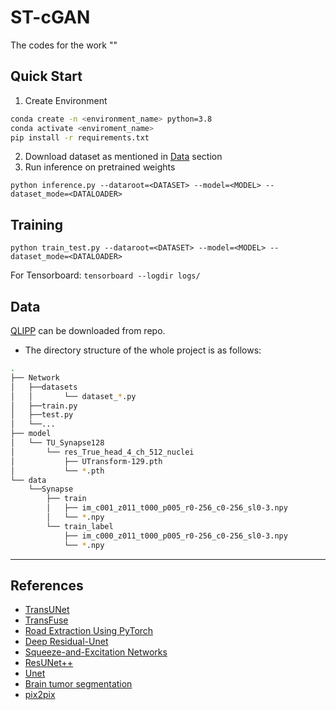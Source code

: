 # ST-cGAN
The codes for the work ""
## Quick Start
1. Create Environment
```bash
conda create -n <environment_name> python=3.8
conda activate <enviroment_name>
pip install -r requirements.txt
```
2. Download dataset as mentioned in [Data](#data) section
3. Run inference on pretrained weights
````buildoutcfg
python inference.py --dataroot=<DATASET> --model=<MODEL> --dataset_mode=<DATALOADER> 
````
## Training
```buildoutcfg
python train_test.py --dataroot=<DATASET> --model=<MODEL> --dataset_mode=<DATALOADER> 
```
For Tensorboard:
``tensorboard --logdir logs/
``

## Data
[QLIPP](https://www.ebi.ac.uk/biostudies/BioImages/studies/S-BIAD25?query=S-BIAD25#) can be downloaded from repo.
- The directory structure of the whole project is as follows:
```bash
.
├── Network
│   ├──datasets
│   │       └── dataset_*.py
│   ├──train.py
│   ├──test.py
│   └──...
├── model
│   └── TU_Synapse128
│       └── res_True_head_4_ch_512_nuclei
│           ├── UTransform-129.pth
│           └── *.pth
└── data
    └──Synapse
        ├── train
        │   ├── im_c001_z011_t000_p005_r0-256_c0-256_sl0-3.npy
        │   └── *.npy
        └── train_label
            ├── im_c000_z011_t000_p005_r0-256_c0-256_sl0-3.npy
            └── *.npy
```
---

## References
- [TransUNet](https://github.com/Beckschen/TransUNet)
- [TransFuse](https://github.com/Rayicer/TransFuse)
- [Road Extraction Using PyTorch](https://github.com/jeffwen/road_building_extraction)
- [Deep Residual-Unet](https://arxiv.org/pdf/1711.10684.pdf)
- [Squeeze-and-Excitation Networks](https://arxiv.org/pdf/1709.01507.pdf)
- [ResUNet++](https://arxiv.org/pdf/1911.07067.pdf)
- [Unet](https://arxiv.org/pdf/1505.04597.pdf)
- [Brain tumor segmentation](https://github.com/galprz/brain-tumor-segmentation)
- [pix2pix](https://github.com/junyanz/pytorch-CycleGAN-and-pix2pix)
